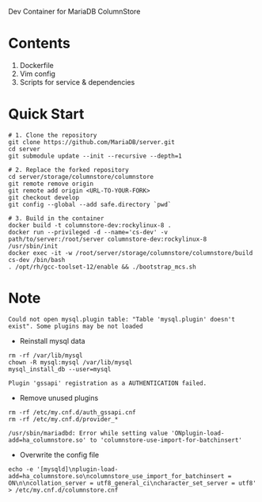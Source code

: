 Dev Container for MariaDB ColumnStore

# Contents

1. Dockerfile
2. Vim config
3. Scripts for service & dependencies

# Quick Start

```shell
# 1. Clone the repository
git clone https://github.com/MariaDB/server.git
cd server
git submodule update --init --recursive --depth=1

# 2. Replace the forked repository
cd server/storage/columnstore/columnstore
git remote remove origin
git remote add origin <URL-TO-YOUR-FORK>
git checkout develop
git config --global --add safe.directory `pwd`

# 3. Build in the container
docker build -t columnstore-dev:rockylinux-8 .
docker run --privileged -d --name='cs-dev' -v path/to/server:/root/server columnstore-dev:rockylinux-8 /usr/sbin/init
docker exec -it -w /root/server/storage/columnstore/columnstore/build cs-dev /bin/bash
. /opt/rh/gcc-toolset-12/enable && ./bootstrap_mcs.sh
```

# Note

`Could not open mysql.plugin table: "Table 'mysql.plugin' doesn't exist". Some plugins may be not loaded`

- Reinstall mysql data

```shell
rm -rf /var/lib/mysql
chown -R mysql:mysql /var/lib/mysql
mysql_install_db --user=mysql
```

`Plugin 'gssapi' registration as a AUTHENTICATION failed.`

- Remove unused plugins

```shell
rm -rf /etc/my.cnf.d/auth_gssapi.cnf
rm -rf /etc/my.cnf.d/provider_*
```

`/usr/sbin/mariadbd: Error while setting value 'ONplugin-load-add=ha_columnstore.so' to 'columnstore-use-import-for-batchinsert'`

- Overwrite the config file

```shell
echo -e '[mysqld]\nplugin-load-add=ha_columnstore.so\ncolumnstore_use_import_for_batchinsert = ON\n\ncollation_server = utf8_general_ci\ncharacter_set_server = utf8' > /etc/my.cnf.d/columnstore.cnf
```
